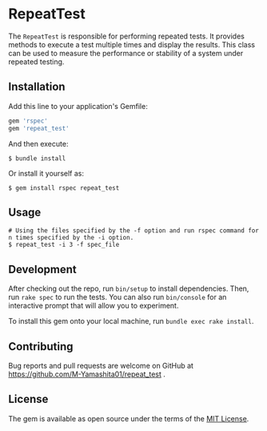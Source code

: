 # RepeatTest
The `RepeatTest` is responsible for performing repeated tests.
It provides methods to execute a test multiple times and display the results.
This class can be used to measure the performance or stability of a system under repeated testing.

## Installation

Add this line to your application's Gemfile:

```ruby
gem 'rspec'
gem 'repeat_test'
```

And then execute:

    $ bundle install

Or install it yourself as:

    $ gem install rspec repeat_test

## Usage
```
# Using the files specified by the -f option and run rspec command for n times specified by the -i option.
$ repeat_test -i 3 -f spec_file
```

## Development

After checking out the repo, run `bin/setup` to install dependencies. Then, run `rake spec` to run the tests. You can also run `bin/console` for an interactive prompt that will allow you to experiment.

To install this gem onto your local machine, run `bundle exec rake install`.

## Contributing

Bug reports and pull requests are welcome on GitHub at https://github.com/M-Yamashita01/repeat_test .

## License

The gem is available as open source under the terms of the [MIT License](https://opensource.org/licenses/MIT).
